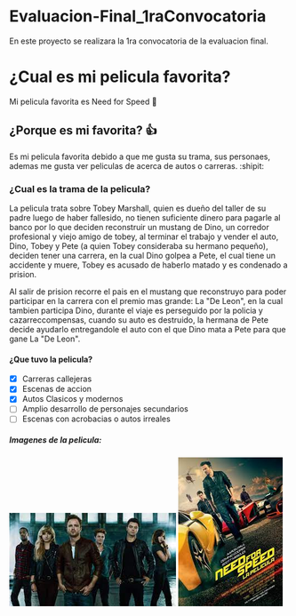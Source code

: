 # Evaluacion-Final_1raConvocatoria
 En este proyecto se realizara la 1ra convocatoria de la evaluacion final.

# ¿Cual es mi pelicula favorita?
 Mi pelicula favorita es Need for Speed :tada:

## ¿Porque es mi favorita? :+1:
 Es mi pelicula favorita debido a que me gusta su trama, sus personaes, ademas me gusta ver peliculas de acerca de autos o carreras. :shipit:

### ¿Cual es la trama de la pelicula?
 La pelicula trata sobre Tobey Marshall, quien es dueño del taller de su padre luego de haber fallesido, no tienen suficiente dinero para pagarle al banco por lo que deciden reconstruir un mustang de Dino, un corredor profesional y viejo amigo de tobey, al terminar el trabajo y vender el auto, Dino, Tobey y Pete (a quien Tobey consideraba su hermano pequeño), deciden tener una carrera, en la cual Dino golpea a Pete, el cual tiene un accidente y muere, Tobey es acusado de haberlo matado y es condenado a prision.

 Al salir de prision recorre el pais en el mustang que reconstruyo para poder participar en la carrera con el premio mas grande: La "De Leon", en la cual tambien participa Dino, durante el viaje es perseguido por la policia y cazarreccompensas, cuando su auto es destruido, la hermana de Pete decide ayudarlo entregandole el auto con el que Dino mata a Pete para que gane La "De Leon".

#### ¿Que tuvo la pelicula?
- [x] Carreras callejeras
- [x] Escenas de accion
- [x] Autos Clasicos y modernos
- [ ] Amplio desarrollo de personajes secundarios
- [ ] Escenas con acrobacias o autos irreales

##### Imagenes de la pelicula:
![imagen1](/img/img1.jpg)
![imagen1](/img/img2.jpg)

